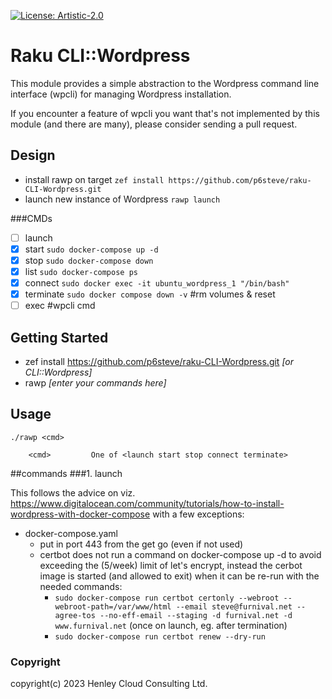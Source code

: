 [![License: Artistic-2.0](https://img.shields.io/badge/License-Artistic%202.0-0298c3.svg)](https://opensource.org/licenses/Artistic-2.0)

# Raku CLI::Wordpress

This module provides a simple abstraction to the Wordpress command line interface (wpcli) for managing Wordpress installation.

If you encounter a feature of wpcli you want that's not implemented by this module (and there are many), please consider sending a pull request.

## Design
- install rawp on target
```zef install https://github.com/p6steve/raku-CLI-Wordpress.git```
- launch new instance of Wordpress
```rawp launch```


###CMDs
- [ ] launch
- [x] start ```sudo docker-compose up -d```
- [x] stop ```sudo docker-compose down```
- [x] list ```sudo docker-compose ps```
- [x] connect ```sudo docker exec -it ubuntu_wordpress_1 "/bin/bash"```
- [x] terminate ```sudo docker compose down -v```  #rm volumes & reset
- [ ] exec #wpcli cmd

## Getting Started
- zef install https://github.com/p6steve/raku-CLI-Wordpress.git _[or CLI::Wordpress]_
- rawp _[enter your commands here]_

## Usage
```
./rawp <cmd>
  
    <cmd>         One of <launch start stop connect terminate>
```

##commands
###1. launch

This follows the advice on viz. https://www.digitalocean.com/community/tutorials/how-to-install-wordpress-with-docker-compose with a few exceptions:
- docker-compose.yaml
  - put in port 443 from the get go (even if not used)
  - certbot does not run a command on docker-compose up -d to avoid exceeding the (5/week) limit of let's encrypt, instead the cerbot image is started (and allowed to exit) when it can be re-run with the needed commands:
     - ```sudo docker-compose run certbot certonly --webroot --webroot-path=/var/www/html --email steve@furnival.net --agree-tos --no-eff-email --staging -d furnival.net -d www.furnival.net``` (once on launch, eg. after termination)
     - ```sudo docker-compose run certbot renew --dry-run```




### Copyright
copyright(c) 2023 Henley Cloud Consulting Ltd.
